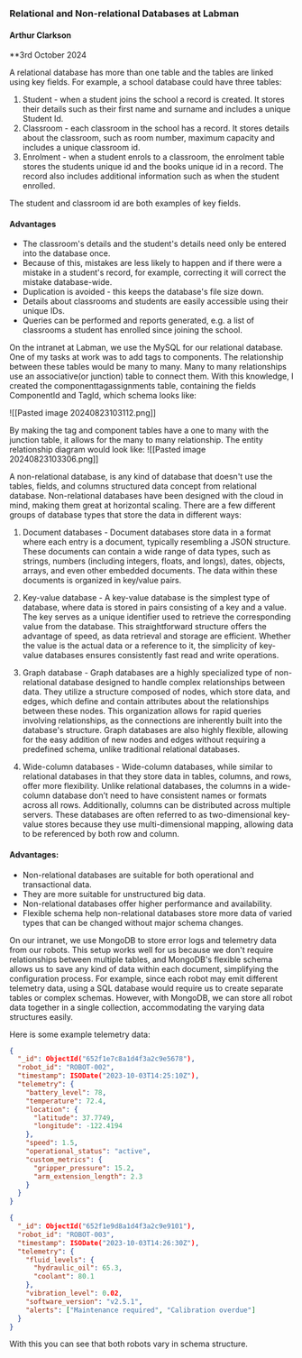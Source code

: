 ### Relational and Non-relational Databases at Labman
#### Arthur Clarkson
**3rd October 2024

A relational database has more than one table and the tables are linked using key fields. For example, a school database could have three tables:
1.  Student - when a student joins the school a record is created. It stores their details such as their first name and surname and includes a unique Student Id.
2. Classroom - each classroom in the school has a record. It stores details about the classroom, such as room number, maximum capacity and includes a unique classroom id.
3. Enrolment - when a student enrols to a classroom, the enrolment table stores the students unique id and the books unique id in a record. The record also includes additional information such as when the student enrolled.

The student and classroom id are both examples of key fields.
#### Advantages
- The classroom's details and the student's details need only be entered into the database once.
- Because of this, mistakes are less likely to happen and if there were a mistake in a student's record, for example, correcting it will correct the mistake database-wide.
- Duplication is avoided - this keeps the database's file size down.
- Details about classrooms and students are easily accessible using their unique IDs.
- Queries can be performed and reports generated, e.g. a list of classrooms a student has enrolled since joining the school.

On the intranet at Labman, we use the MySQL for our relational database. One of my tasks at work was to add tags to components. The relationship between these tables would be many to many. Many to many relationships use an associative(or junction) table to connect them. With this knowledge, I created the componenttagassignments table, containing the fields ComponentId and TagId, which schema looks like:

![[Pasted image 20240823103112.png]]

By making the tag and component tables have a one to many with the junction table, it allows for the many to many relationship. The entity relationship diagram would look like:
![[Pasted image 20240823103306.png]]

A non-relational database, is any kind of database that doesn't use the tables, fields, and columns structured data concept from relational database. Non-relational databases have been designed with the cloud in mind, making them great at horizontal scaling. There are a few different groups of database types that store the data in different ways:

1. Document databases - Document databases store data in a format where each entry is a document, typically resembling a JSON structure. These documents can contain a wide range of data types, such as strings, numbers (including integers, floats, and longs), dates, objects, arrays, and even other embedded documents. The data within these documents is organized in key/value pairs.

2. Key-value database - A key-value database is the simplest type of database, where data is stored in pairs consisting of a key and a value. The key serves as a unique identifier used to retrieve the corresponding value from the database. This straightforward structure offers the advantage of speed, as data retrieval and storage are efficient. Whether the value is the actual data or a reference to it, the simplicity of key-value databases ensures consistently fast read and write operations.

3. Graph database - Graph databases are a highly specialized type of non-relational database designed to handle complex relationships between data. They utilize a structure composed of nodes, which store data, and edges, which define and contain attributes about the relationships between these nodes. This organization allows for rapid queries involving relationships, as the connections are inherently built into the database's structure. Graph databases are also highly flexible, allowing for the easy addition of new nodes and edges without requiring a predefined schema, unlike traditional relational databases.

4. Wide-column databases - Wide-column databases, while similar to relational databases in that they store data in tables, columns, and rows, offer more flexibility. Unlike relational databases, the columns in a wide-column database don’t need to have consistent names or formats across all rows. Additionally, columns can be distributed across multiple servers. These databases are often referred to as two-dimensional key-value stores because they use multi-dimensional mapping, allowing data to be referenced by both row and column.

#### Advantages:
- Non-relational databases are suitable for both operational and transactional data.
- They are more suitable for unstructured big data.
- Non-relational databases offer higher performance and availability.
- Flexible schema help non-relational databases store more data of varied types that can be changed without major schema changes.

On our intranet, we use MongoDB to store error logs and telemetry data from our robots. This setup works well for us because we don't require relationships between multiple tables, and MongoDB's flexible schema allows us to save any kind of data within each document, simplifying the configuration process. For example, since each robot may emit different telemetry data, using a SQL database would require us to create separate tables or complex schemas. However, with MongoDB, we can store all robot data together in a single collection, accommodating the varying data structures easily.

Here is some example telemetry data:

```json
{
  "_id": ObjectId("652f1e7c8a1d4f3a2c9e5678"),
  "robot_id": "ROBOT-002",
  "timestamp": ISODate("2023-10-03T14:25:10Z"),
  "telemetry": {
    "battery_level": 78,
    "temperature": 72.4,
    "location": {
      "latitude": 37.7749,
      "longitude": -122.4194
    },
    "speed": 1.5,
    "operational_status": "active",
    "custom_metrics": {
      "gripper_pressure": 15.2,
      "arm_extension_length": 2.3
    }
  }
}
```

```json
{
  "_id": ObjectId("652f1e9d8a1d4f3a2c9e9101"),
  "robot_id": "ROBOT-003",
  "timestamp": ISODate("2023-10-03T14:26:30Z"),
  "telemetry": {
    "fluid_levels": {
      "hydraulic_oil": 65.3,
      "coolant": 80.1
    },
    "vibration_level": 0.02,
    "software_version": "v2.5.1",
    "alerts": ["Maintenance required", "Calibration overdue"]
  }
}
```

With this you can see that both robots vary in schema structure.